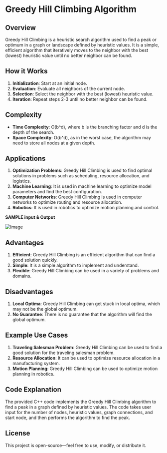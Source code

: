 # Greedy Hill Climbing Algorithm

## Overview

Greedy Hill Climbing is a heuristic search algorithm used to find a peak or optimum in a graph or landscape defined by heuristic values. It is a simple, efficient algorithm that iteratively moves to the neighbor with the best (lowest) heuristic value until no better neighbor can be found.

## How it Works

1. **Initialization**: Start at an initial node.
2. **Evaluation**: Evaluate all neighbors of the current node.
3. **Selection**: Select the neighbor with the best (lowest) heuristic value.
4. **Iteration**: Repeat steps 2-3 until no better neighbor can be found.

## Complexity

* **Time Complexity**: O(b^d), where b is the branching factor and d is the depth of the search.
* **Space Complexity**: O(b^d), as in the worst case, the algorithm may need to store all nodes at a given depth.

## Applications

1. **Optimization Problems**: Greedy Hill Climbing is used to find optimal solutions in problems such as scheduling, resource allocation, and logistics.
2. **Machine Learning**: It is used in machine learning to optimize model parameters and find the best configuration.
3. **Computer Networks**: Greedy Hill Climbing is used in computer networks to optimize routing and resource allocation.
4. **Robotics**: It is used in robotics to optimize motion planning and control.
   
**SAMPLE input & Output**

![Image](https://github.com/user-attachments/assets/98e18237-d1b9-4dd4-afe9-73965a7aed75)

## Advantages

1. **Efficient**: Greedy Hill Climbing is an efficient algorithm that can find a good solution quickly.
2. **Simple**: It is a simple algorithm to implement and understand.
3. **Flexible**: Greedy Hill Climbing can be used in a variety of problems and domains.

## Disadvantages

1. **Local Optima**: Greedy Hill Climbing can get stuck in local optima, which may not be the global optimum.
2. **No Guarantee**: There is no guarantee that the algorithm will find the global optimum.

## Example Use Cases

1. **Traveling Salesman Problem**: Greedy Hill Climbing can be used to find a good solution for the traveling salesman problem.
2. **Resource Allocation**: It can be used to optimize resource allocation in a manufacturing system.
3. **Motion Planning**: Greedy Hill Climbing can be used to optimize motion planning in robotics.

## Code Explanation

The provided C++ code implements the Greedy Hill Climbing algorithm to find a peak in a graph defined by heuristic values. The code takes user input for the number of nodes, heuristic values, graph connections, and start node, and then performs the algorithm to find the peak.

## License

This project is open-source—feel free to use, modify, or distribute it.
